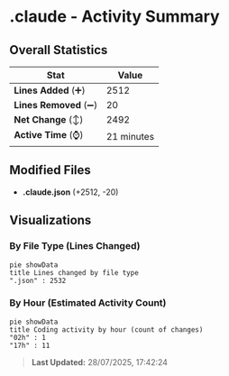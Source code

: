 # .claude - Activity Summary 

## Overall Statistics

| Stat                   | Value                                                             |
| ---------------------- | ----------------------------------------------------------------- |
| **Lines Added** (➕)   | 2512                                          |
| **Lines Removed** (➖) | 20                                        |
| **Net Change** (↕)    | 2492                |
| **Active Time** (⌚)   | 21 minutes |


## Modified Files
- **.claude.json** (+2512, -20)

## Visualizations

### By File Type (Lines Changed)

```mermaid
pie showData
title Lines changed by file type
".json" : 2532
```

### By Hour (Estimated Activity Count)

```mermaid
pie showData
title Coding activity by hour (count of changes)
"02h" : 1
"17h" : 11
```


> **Last Updated:** 28/07/2025, 17:42:24